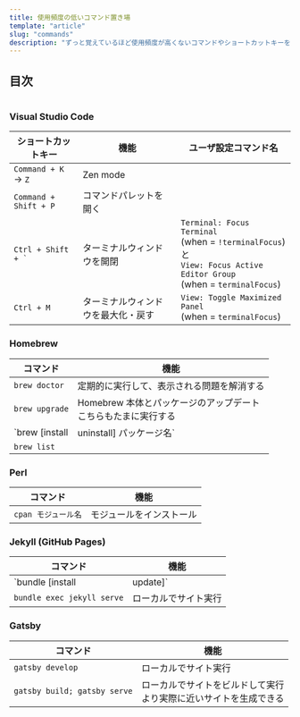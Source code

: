 ```yaml
---
title: 使用頻度の低いコマンド置き場
template: "article"
slug: "commands"
description: "ずっと覚えているほど使用頻度が高くないコマンドやショートカットキーをメモ代わりに書き留めておく場所。"
---
```


## 目次

```toc

```

### Visual Studio Code

| ショートカットキー             | 機能                               | ユーザ設定コマンド名                                                                                                        |
| ------------------------------ | ---------------------------------- | --------------------------------------------------------------------------------------------------------------------------- |
| `Command + K` → `Z`            | Zen mode                           |
| `Command + Shift + P`          | コマンドパレットを開く             |                                                                                                                             |
| <code>Ctrl + Shift + \`</code> | ターミナルウィンドウを開閉         | `Terminal: Focus Terminal`<br>(when = `!terminalFocus`) と<br>`View: Focus Active Editor Group`<br>(when = `terminalFocus`) |
| `Ctrl + M`                     | ターミナルウィンドウを最大化・戻す | `View: Toggle Maximized Panel`<br>(when = `terminalFocus`)                                                                  |

### Homebrew

| コマンド                                | 機能                                                              |
| --------------------------------------- | ----------------------------------------------------------------- |
| `brew doctor`                           | 定期的に実行して、表示される問題を解消する                        |
| `brew upgrade`                          | Homebrew 本体とパッケージのアップデート<br>こちらもたまに実行する |
| `brew [install|uninstall] パッケージ名` |                                                                   |
| `brew list`                             |                                                                   |

### Perl

| コマンド            | 機能                     |
| ------------------- | ------------------------ |
| `cpan モジュール名` | モジュールをインストール |

### Jekyll (GitHub Pages)

| コマンド                   | 機能                                             |
| -------------------------- | ------------------------------------------------ |
| `bundle [install|update]`  | Gemfile 中の依存関係をインストール[アップデート] |
| `bundle exec jekyll serve` | ローカルでサイト実行                             |

### Gatsby

| コマンド                     | 機能                                                                 |
| ---------------------------- | -------------------------------------------------------------------- |
| `gatsby develop`             | ローカルでサイト実行                                                 |
| `gatsby build; gatsby serve` | ローカルでサイトをビルドして実行<br>より実際に近いサイトを生成できる |
